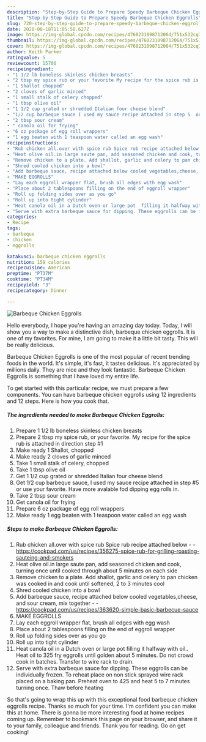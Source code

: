 ```yaml
---
description: "Step-by-Step Guide to Prepare Speedy Barbeque Chicken Eggrolls"
title: "Step-by-Step Guide to Prepare Speedy Barbeque Chicken Eggrolls"
slug: 720-step-by-step-guide-to-prepare-speedy-barbeque-chicken-eggrolls
date: 2020-08-18T11:05:50.627Z
image: https://img-global.cpcdn.com/recipes/4760231098712064/751x532cq70/barbeque-chicken-eggrolls-recipe-main-photo.jpg
thumbnail: https://img-global.cpcdn.com/recipes/4760231098712064/751x532cq70/barbeque-chicken-eggrolls-recipe-main-photo.jpg
cover: https://img-global.cpcdn.com/recipes/4760231098712064/751x532cq70/barbeque-chicken-eggrolls-recipe-main-photo.jpg
author: Keith Parker
ratingvalue: 5
reviewcount: 15706
recipeingredient:
- "1 1/2 lb boneless skinless chicken breasts"
- "2 tbsp my spice rub or your favorite My recipe for the spice rub is attached in direction step 1"
- "1 Shallot chopped"
- "2 cloves of garlic minced"
- "1 small stalk of celery chopped"
- "1 tbsp olive oil"
- "1 1/2 cup grated or shredded Italian four cheese blend"
- "1/2 cup barbeque sauce I used my sauce recipe attached in step 5  or use your favorite Have more avalable fod dipping egg rolls in"
- "2 tbsp sour cream"
- " canola oil for frying"
- "6 oz package of egg roll wrappers"
- "1 egg beaten with 1 teaspoon water called an egg wash"
recipeinstructions:
- "Rub chicken all.over with spice rub Spice rub recipe attached below  https://cookpad.com/us/recipes/356275-spice-rub-for-grilling-roasting-sauteing-and-smokers"
- "Heat olive oil.in large saute pan, add seasoned chicken and cook, turning once until cooked through about 5 minutes on each side"
- "Remove chicken to a plate. Add shallot, garlic and celery to pan chicken was cooked in and cook until softened,  2 to 3 minutes cool"
- "Shred cooled chicken into a bowl"
- "Add barbeque sauce, recipe attached below cooled vegetables,cheese, and sour cream, mix together  https://cookpad.com/us/recipes/363620-simple-basic-barbecue-sauce"
- "MAKE EGGROLLS"
- "Lay each eggroll wrapper flat, brush all edges with egg wash"
- "Place about 2 tablespoons filling on the end of eggroll wrapper"
- "Roll up folding sides over as you go"
- "Roll up into tight cylinder"
- "Heat canola oil in a Dutch oven or large pot  filling it halfway with oil..  Heat oil to 325 fry eggrolls until golden about 5 minutes. Do not crowd  cook in batches. Transfer to wire rack to drain."
- "Serve with extra barbeque sauce for dipping. These eggrolls can be individually frozen. To reheat place on non stick sprayed wire rack placed on a baking pan. Preheat oven to 425  and heat 5 to 7 minutes turning once. Thaw before heating"
categories:
- Recipe
tags:
- barbeque
- chicken
- eggrolls

katakunci: barbeque chicken eggrolls 
nutrition: 159 calories
recipecuisine: American
preptime: "PT37M"
cooktime: "PT34M"
recipeyield: "3"
recipecategory: Dinner

---
```



![Barbeque Chicken Eggrolls](https://img-global.cpcdn.com/recipes/4760231098712064/751x532cq70/barbeque-chicken-eggrolls-recipe-main-photo.jpg)

Hello everybody, I hope you're having an amazing day today. Today, I will show you a way to make a distinctive dish, barbeque chicken eggrolls. It is one of my favorites. For mine, I am going to make it a little bit tasty. This will be really delicious.

Barbeque Chicken Eggrolls is one of the most popular of recent trending foods in the world. It's simple, it's fast, it tastes delicious. It's appreciated by millions daily. They are nice and they look fantastic. Barbeque Chicken Eggrolls is something that I have loved my entire life.




To get started with this particular recipe, we must prepare a few components. You can have barbeque chicken eggrolls using 12 ingredients and 12 steps. Here is how you cook that.

<!--inarticleads1-->

##### The ingredients needed to make Barbeque Chicken Eggrolls:

1. Prepare 1 1/2 lb boneless skinless chicken breasts
1. Prepare 2 tbsp my spice rub, or your favorite. My recipe for the spice rub is attached in direction step #1
1. Make ready 1 Shallot, chopped
1. Make ready 2 cloves of garlic minced
1. Take 1 small stalk of celery, chopped
1. Take 1 tbsp olive oil
1. Get 1 1/2 cup grated or shredded Italian four cheese blend
1. Get 1/2 cup barbeque sauce, I used my sauce recipe attached in step #5  or use your favorite. Have more avalable fod dipping egg rolls in.
1. Take 2 tbsp sour cream
1. Get  canola oil for frying
1. Prepare 6 oz package of egg roll wrappers
1. Make ready 1 egg beaten with 1 teaspoon water called an egg wash




<!--inarticleads2-->

##### Steps to make Barbeque Chicken Eggrolls:

1. Rub chicken all.over with spice rub Spice rub recipe attached below -  - https://cookpad.com/us/recipes/356275-spice-rub-for-grilling-roasting-sauteing-and-smokers
1. Heat olive oil.in large saute pan, add seasoned chicken and cook, turning once until cooked through about 5 minutes on each side
1. Remove chicken to a plate. Add shallot, garlic and celery to pan chicken was cooked in and cook until softened,  2 to 3 minutes cool
1. Shred cooled chicken into a bowl
1. Add barbeque sauce, recipe attached below cooled vegetables,cheese, and sour cream, mix together -  - https://cookpad.com/us/recipes/363620-simple-basic-barbecue-sauce
1. MAKE EGGROLLS
1. Lay each eggroll wrapper flat, brush all edges with egg wash
1. Place about 2 tablespoons filling on the end of eggroll wrapper
1. Roll up folding sides over as you go
1. Roll up into tight cylinder
1. Heat canola oil in a Dutch oven or large pot  filling it halfway with oil..  Heat oil to 325 fry eggrolls until golden about 5 minutes. Do not crowd  cook in batches. Transfer to wire rack to drain.
1. Serve with extra barbeque sauce for dipping. These eggrolls can be individually frozen. To reheat place on non stick sprayed wire rack placed on a baking pan. Preheat oven to 425  and heat 5 to 7 minutes turning once. Thaw before heating




So that's going to wrap this up with this exceptional food barbeque chicken eggrolls recipe. Thanks so much for your time. I'm confident you can make this at home. There is gonna be more interesting food at home recipes coming up. Remember to bookmark this page on your browser, and share it to your family, colleague and friends. Thank you for reading. Go on get cooking!
